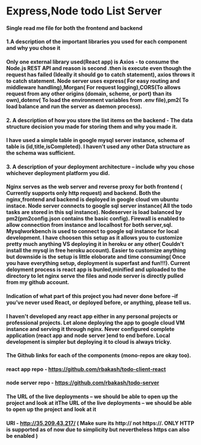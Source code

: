 # Express,Node todo List Server

#### Single read me file for both the frontend and backend

#### 1.A description of the important libraries you used for each component and why you chose it
#### Only one external library used(React app) is Axios  - to consume the Node.js REST API and reason is second .then is execute even though the request has failed (Ideally it should go to catch statement), axios throws it to catch statement. Node server uses express( For easy routing and middleware handling),Morgan( For request logging),CORS(To allows request from any other origins (domain, scheme, or port) than its own),dotenv( To load the environment variables from .env file),pm2( To load balance and run the server as daemon process).

#### 2. A description of how you store the list items on the backend - The data structure decision you made for storing them and why you made it.
#### I have used a simple table in google mysql server instance, schema of table is (id,title,isCompleted). I haven't used any other Data structure as the schema was sufficient.

#### 3. A description of your deployment architecture – include why you chose whichever deployment platform you did.
#### Nginx serves as the web server and reverse proxy for both frontend ( Currently supports only http request) and backend. Both the nginx,frontend and backend is deployed in google cloud vm ubuntu instace. Node server connects to google sql server instance( All the todo tasks are stored in this sql instance). Nodeserver is load balanced by pm2(pm2config.json contains the basic config). Firewall is enabled to allow connection from instance and localhost for both server,sql. Mysqlworkbench is used to connect to google sql instance for local development. I have choosen this setup as it allows you to customize pretty much anything VS deploying it in heroku or any other( Couldn't install the mysql in free heroku account). Easier to customize anything but downside is the setup is little eloborate and time consuming( Once you have everything setup, deployment is superfast and fun!!!). Current deloyment process is react app is bunled,minified and uploaded to the directory to let nginx serve the files and node server is directly pulled from my github account.   

#### Indication of what part of this project you had never done before –if you’ve never used React, or deployed before, or anything, please tell us.
#### I haven't developed any react app either in any personal projects or professional projects. Let alone deploying the app to google cloud VM instance and serving it through nginx. Never configured complete application (react app and node server )end to end before. Local development is simpler but deploying it to cloud is always tricky. 

#### The Github links for each of the components (mono-repos are okay too).
#### react app repo - https://github.com/rbakash/todo-client-react
#### node server repo - https://github.com/rbakash/todo-server

#### The URL of the live deployments – we should be able to open up the project and look at itThe URL of the live deployments – we should be able to open up the project and look at it
#### URl - http://35.209.43.217/ ( Make sure its http:// not https://. ONLY HTTP is supported as of now due to simplicity but nevertheless https can also be enabled )
